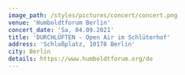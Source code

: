```yaml
---
image_path: /styles/pictures/concert/concert.png
venue: 'Humboldtforum Berlin'
concert_date: 'Sa, 04.09.2021'
title: 'DURCHLÜFTEN - Open Air im Schlüterhof'
address: 'Schloßplatz, 10178 Berlin'
city: Berlin
details: https://www.humboldtforum.org/de
---
```

